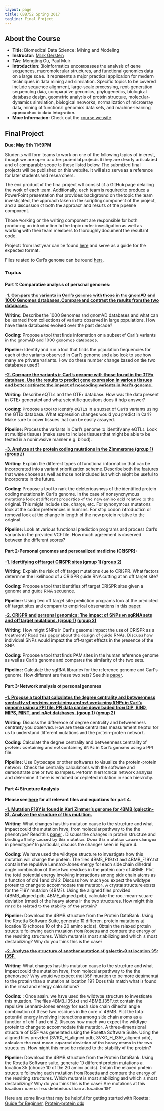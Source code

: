 ```yaml
---
layout: page
title: CBB752 Spring 2017
tagline: Final Project
---
```


About the Course
------------------
- **Title:** Biomedical Data Science: Mining and Modeling
- **Instructor:** [Mark Gerstein](<http://www.gersteinlab.org>)
- **TAs:** Mengting Gu, Paul Muir
- **Introduction:** Bioinformatics encompasses the analysis of gene sequences,
    macromolecular structures, and functional genomics data on a large scale. It
    represents a major practical application for modern techniques in data
    mining and simulation. Specific topics to be covered include sequence
    alignment, large-scale processing, next-generation sequencing data,
    comparative genomics, phylogenetics, biological database design, geometric
    analysis of protein structure, molecular-dynamics simulation, biological
    networks, normalization of microarray data, mining of functional genomics
    data sets, and machine-learning approaches to data integration.
- **More Information:** Check out the [course website](<http://cbb752b17.gersteinlab.org>).

Final Project
-----------------------

**Due: May 9th 11:59PM**

Students will form teams to work on one of the following topics of interest, though we are open to other potential projects if they are clearly articulated and of comparable scope to these listed below. The submitted final projects will be published on this website. It will also serve as a reference for later students and researchers.

The end product of the final project will consist of a GitHub page detailing the work of each team. Additionally, each team is required to produce a PowerPoint presentation that provides: background on the topic the team investigated, the approach taken in the scripting component of the project, and a discussion of both the approach and results of the pipeline component.

Those working on the writing component are responsible for both producing an introduction to the topic under investigation as well as working with their team members to thoroughly document the resultant code. 

Projects from last year can be found [here](<http://cbb752spring2016.github.io/>) and serve as a guide for the expected format.

Files related to Carl’s genome can be found [here](<https://zimmerome.gersteinlab.org/2016/05/06/part01_gerstein/>).

### Topics

#### Part 1: Comparative analysis of personal genomes:

**[-1. Compare the variants in Carl’s genome with those in the gnomAD and 1000 Genomes databases. Compare and contrast the results from the two databases.]({{site.url}}/team_1.1)**

**Writing:** Describe the 1000 Genomes and gnomAD databases and what can be learned from collections of variants observed in large populations. How have these databases evolved over the past decade?

**Coding:** Propose a tool that finds information on a subset of Carl’s variants in the gnomAD and 1000 genomes databases.

**Pipeline:** Identify and run a tool that finds the population frequencies for each of the variants observed in Carl’s genome and also look to see how many are private variants. How do these number change based on the two databases used?


**[-2. Compare the variants in Carl’s genome with those found in the GTEx database. Use the results to predict gene expression in various tissues and better estimate the impact of noncoding variants in Carl’s genome.]({{site.url}}/team_1.2)**

**Writing:** Describe eQTLs and the GTEx database. How was the data present in GTEx generated and what scientific questions does it help answer?

**Coding:** Propose a tool to identify eQTLs in a subset of Carl’s variants using the GTEx database. What expression changes would you predict in Carl? Make sure to cover tissues that can be easily assayed.

**Pipeline:** Process the variants in Carl’s genome to identify any eQTLs. Look at multiple tissues (make sure to include tissues that might be able to be tested in a noninvasive manner e.g. blood).


**[-3. Analyze at the protein coding mutations in the Zimmerome (group 1)]({{site.url}}/team_1.3_1) [(group 2)]({{site.url}}/team_1.3_2)**

**Writing:** Explain the different types of functional information that can be incorporated into a variant prioritization scheme. Describe both the features that were chosen as well as those not included but which might be useful to incorporate in the future.

**Coding:** Propose a tool to rank the deleteriousness of the identified protein coding mutations in Carl’s genome. In the case of nonsynonymous mutations look at different properties of the new amino acid relative to the original. This might include size, charge, etc. For synonymous mutations look at the codon preferences in humans. For stop codon introduction or removal look at the change in length of the new protein relative to the original.

**Pipeline:** Look at various functional prediction programs and process Carl’s variants in the provided VCF file. How much agreement is observed between the different scores?


#### Part 2: Personal genomes and personalized medicine (CRISPR):

**[-1. Identifying off target CRISPR sites (group 1)]({{site.url}}/team_2.1_1) [(group 2)]({{site.url}}/team_2.1_2)**

**Writing:** Explain the risk of off target mutations due to CRISPR. What factors determine the likelihood of a CRISPR guide RNA cutting at an off target site? 

**Coding:** Propose a tool that identifies off target CRISPR sites given a genome and guide RNA sequence.

**Pipeline:** Using two off target site prediction programs look at the predicted off target sites and compare to empirical observations in this [paper](<https://genomebiology.biomedcentral.com/articles/10.1186/s13059-016-1012-2>).


**[-2. CRISPR and personal genomics: The impact of SNPs on sgRNA sets and off target mutations. (group 1)]({{site.url}}/team_2.2_1) [(group 2)]({{site.url}}/team_2.2_2)** 

**Writing:** How might SNPs in Carl's genome impact the use of CRISPR as a treatment? Read this [paper](<http://palgrave.nature.com/nbt/journal/v34/n2/full/nbt.3437.html>) about the design of guide RNAs. Discuss how individual SNPs would impact the off-target effects in the presence of the SNP. 

**Coding:** Propose a tool that finds PAM sites in the human reference genome as well as Carl’s genome and compares the similarity of the two sets.

**Pipeline:** Calculate the sgRNA libraries for the reference genome and Carl's genome. How different are these two sets? See this [paper](<http://www.nature.com/nbt/journal/vaop/ncurrent/full/nbt.3804.html?WT.feed_name=subjects_genetics>).


#### Part 3: Network analysis of personal genomes:

**[-1. Propose a tool that calculates the degree centrality and betweenness centrality of proteins containing and not containing SNPs in Carl’s genome using a PPI file. PPI data can be downloaded from DIP, BIND, MIPS, MINT, and InAct databases. (group 1)]({{site.url}}/team_3.1) [(group 2)]({{site.url}}/team_3.2)**

**Writing:** Disucss the difference of degree centrality and betweenness centrality you observed. How are these centralities measurement helpful for us to understand different mutations and the protein-protein network.

**Coding:** Calculate the degree centrality and betweenness centrality of proteins containing and not containing SNPs in Carl’s genome using a PPI file.

**Pipeline:** Use Cytoscape or other softwares to visualize the protein-protein network. Check the centrality calculations with the software and demonstrate one or two examples. Perform hierarchical network analysis and determine if there is enriched or depleted mutation in each hierarchy.

#### Part 4: Structure Analysis
**Please see [here](<http://cbb752b17.gersteinlab.org/homework>) for all relevant files and equations for part 4.**

**[-1. Mutation F19Y is found in Karl Zimmer’s genome for 4BMB (galectin-8). Analyze the structure of this mutation.]({{site.url}}/team_4.1)**

**Writing:** What changes has this mutation cause to the structure and what impact could the mutation have, from molecular pathway to the the phenotype? Read this [paper](<http://onlinelibrary.wiley.com/doi/10.1111/febs.12716/abstract>) . Discuss the changes in protein structure and binding affinity caused by this mutation. Does this mutation cause changes in phenotype? In particular, discuss the changes seen in Figure 4.

**Coding:** We have used the wildtype structure to investigate how this mutation will change the protein. The files 4BMB_F19.txt and 4BMB_F19Y.txt contain the repulsive Lennard-Jones energy for each side chain dihedral angle combination of these two residues in the protein core of 4BMB. Plot the total potential energy involving interactions among side chain atoms as a function of chi 1 and chi 2. Discuss how much you expect the wildtype protein to change to accommodate this mutation.
A crystal structure exists for the F19Y mutation (4BME). Using the aligned files provided (4BMB_aligned.pdb, 4BME_aligned.pdb), calculate the root-mean-square deviation (rmsd) of the heavy atoms in the two structures. How might this rmsd be related to the stability of the protein?

**Pipeline:** Download the 4BMB structure from the Protein DataBank. Using the Rosetta Software Suite, generate 10 different protein mutations at location 19 (choose 10 of the 20 amino acids). Obtain the relaxed protein structure following each mutation from Rosetta and compare the energy of the resulting structures. Which mutant is most stabilizing and which is most destabilizing? Why do you think this is the case?

**[-2. Analyze the structure of another mutation of galectin-8 at location 35: I35F.]({{site.url}}/team_4.2)**

**Writing:** What changes has this mutation cause to the structure and what impact could the mutation have, from molecular pathway to the the phenotype? Why would we expect the I35F mutation to be more detrimental to the protein than a mutation at location 19? Does this match what is found in the rmsd and energy calculations?

**Coding:** : Once again, we have used the wildtype structure to investigate this mutation. The files 4BMB_I35.txt and 4BMB_I35F.txt contain the repulsive Lennard-Jones energy for each side chain dihedral angle combination of these two residues in the core of 4BMB. Plot the total potential energy involving interactions among side chain atoms as a function of chi 1 and chi 2. Discuss how much you expect the wildtype protein to change to accommodate this mutation. A three-dimensional structure of I35F was generated using the Rosetta Software Suite. Using the aligned files provided (3VKO_H_aligned.pdb, 3VKO_H_I35F_aligned.pdb), calculate the root-mean-squared deviation of the heavy atoms in the two structures. How might this rmsd be related to the stability of the protein?

**Pipeline:** Download the 4BMB structure from the Protein DataBank. Using the Rosetta Software suite, generate 10 different protein mutations at location 35 (choose 10 of the 20 amino acids). Obtain the relaxed protein structure following each mutation from Rosetta and compare the energy of the resulting structures. Which mutant is most stabilizing and which is most destabilizing? Why do you think this is the case? Are mutations at this location more or less deleterious than at location 19?


Here are some links that may be helpful for getting started with Rosetta: [Guide for Beginner](<http://2016.igem.org/wiki/images/5/59/Rosetta_Guide_for_the_iGEM_Beginner.pdf>), [Protein-protein ddg](<https://www.rosettacommons.org/demos/latest/public/calculate_protein_protein_ddg/README>)
 
